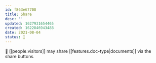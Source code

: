 ```yaml
---
id: f863e67708
title: Share
desc: ''
updated: 1627931654465
created: 1622846943488
date: 2021-08-04
status: 🌱
---
```


🐝 [[people.visitors]] may share [[features.doc-type|documents]] via the share buttons. 
